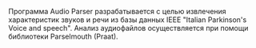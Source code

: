 Программа Audio Parser разрабатывается с целью извлечения характеристик звуков и речи из базы данных IEEE "Italian Parkinson's Voice and speech".
Анализ аудиофайлов осуществляется при помощи библиотеки Parselmouth (Praat).
